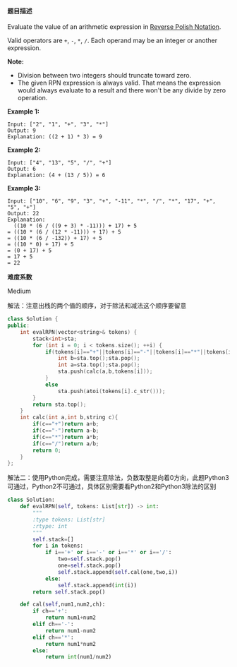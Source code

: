 #### **题目描述**
Evaluate the value of an arithmetic expression in [Reverse Polish Notation](http://en.wikipedia.org/wiki/Reverse_Polish_notation).

Valid operators are `+`, `-`, `*`, `/`. Each operand may be an integer or another expression.

**Note:**

- Division between two integers should truncate toward zero.
- The given RPN expression is always valid. That means the expression would always evaluate to a result and there won't be any divide by zero operation.

**Example 1:**

```
Input: ["2", "1", "+", "3", "*"]
Output: 9
Explanation: ((2 + 1) * 3) = 9
```

**Example 2:**

```
Input: ["4", "13", "5", "/", "+"]
Output: 6
Explanation: (4 + (13 / 5)) = 6
```

**Example 3:**

```
Input: ["10", "6", "9", "3", "+", "-11", "*", "/", "*", "17", "+", "5", "+"]
Output: 22
Explanation: 
  ((10 * (6 / ((9 + 3) * -11))) + 17) + 5
= ((10 * (6 / (12 * -11))) + 17) + 5
= ((10 * (6 / -132)) + 17) + 5
= ((10 * 0) + 17) + 5
= (0 + 17) + 5
= 17 + 5
= 22
```

**难度系数**  

Medium

解法：注意出栈的两个值的顺序，对于除法和减法这个顺序要留意

```c++
class Solution {
public:
    int evalRPN(vector<string>& tokens) {
        stack<int>sta;
        for (int i = 0; i < tokens.size(); ++i) {
            if(tokens[i]=="+"||tokens[i]=="-"||tokens[i]=="*"||tokens[i]=="/"){
                int b=sta.top();sta.pop();
                int a=sta.top();sta.pop();
                sta.push(calc(a,b,tokens[i]));
            }
            else
                sta.push(atoi(tokens[i].c_str()));
        }
        return sta.top();
    }
    int calc(int a,int b,string c){
        if(c=="+")return a+b;
        if(c=="-")return a-b;
        if(c=="*")return a*b;
        if(c=="/")return a/b;
        return 0;
    }
};
```

解法二：使用Python完成，需要注意除法，负数取整是向着0方向，此题Python3可通过，Python2不可通过，具体区别需要看Python2和Python3除法的区别

```Python
class Solution:
    def evalRPN(self, tokens: List[str]) -> int:
        """
        :type tokens: List[str]
        :rtype: int
        """
        self.stack=[]
        for i in tokens:
            if i=='+' or i=='-' or i=='*' or i=='/':
                two=self.stack.pop()
                one=self.stack.pop()
                self.stack.append(self.cal(one,two,i))
            else:
                self.stack.append(int(i))
        return self.stack.pop()

    def cal(self,num1,num2,ch):
        if ch=='+':
            return num1+num2
        elif ch=='-':
            return num1-num2
        elif ch=='*':
            return num1*num2
        else:
            return int(num1/num2)
```

